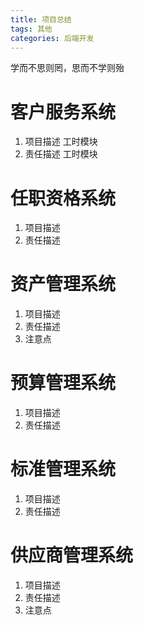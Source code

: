 ```yaml
---
title: 项目总结
tags: 其他
categories: 后端开发
---
```


学而不思则罔，思而不学则殆
<!-- more -->

# 客户服务系统
1. 项目描述
工时模块
2. 责任描述
工时模块

# 任职资格系统
1. 项目描述
2. 责任描述

# 资产管理系统
1. 项目描述
2. 责任描述
3. 注意点

# 预算管理系统
1. 项目描述
2. 责任描述

# 标准管理系统
1. 项目描述
2. 责任描述

# 供应商管理系统
1. 项目描述
2. 责任描述
3. 注意点